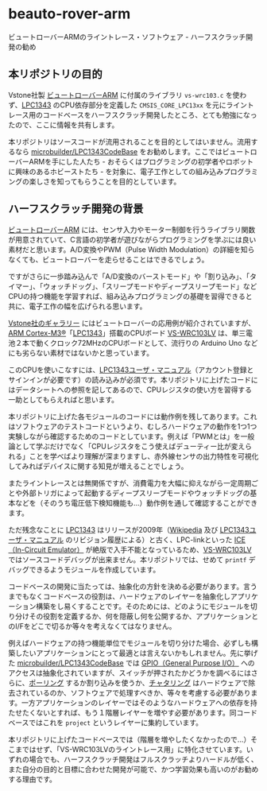 # beauto-rover-arm
ビュートローバーARMのライントレース・ソフトウェア - ハーフスクラッチ開発の勧め

## 本リポジトリの目的
Vstone社製 [ビュートローバーARM] に付属のライブラリ `vs-wrc103.c` を使わず、[LPC1343] のCPU依存部分を定義した `CMSIS_CORE_LPC13xx` を元にライントレース用のコードベースをハーフスクラッチ開発したところ、とても勉強になったので、ここに情報を共有します。

本リポジトリはソースコードが流用されることを目的としてはいません。流用するなら [microbuilder/LPC1343CodeBase] をお勧めします。ここではビュートローバーARMを手にした人たち - おそらくはプログラミングの初学者やロボットに興味のあるホビーストたち - を対象に、電子工作としての組み込みプログラミングの楽しさを知ってもらうことを目的としています。

[ビュートローバーARM]: https://www.vstone.co.jp/products/beauto_rover/index.html "Beauto Rover H8/ARM（ビュートローバー） | ヴイストン株式会社"

[LPC1343]: https://www.nxp.jp/products/processors-and-microcontrollers/arm-microcontrollers/general-purpose-mcus/lpc1300-arm-cortex-m3/entry-level-32-bit-microcontroller-mcu-based-on-arm-cortex-m3-core:LPC1343FBD48 "LPC1343FBD48|Arm Cortex-M3|32-bit MCU | NXP Semiconductors"

[microbuilder/LPC1343CodeBase]: https://github.com/microbuilder/LPC1343CodeBase "Generic GCC-based library for the ARM Cortex-M3 LPC1343"

## ハーフスクラッチ開発の背景
[ビュートローバーARM][ビュートローバー仕様] には、センサ入力やモーター制御を行うライブラリ関数が用意されていて、C言語の初学者が遊びながらプログラミングを学ぶには良い素材だと思います。A/D変換やPWM（Pulse Width Modulation）の詳細を知らなくても、ビュートローバーを走らせることはできるでしょう。

[ビュートローバー仕様]: https://www.vstone.co.jp/products/beauto_rover/spec.html "ビュートローバーARM/H8 (Beauto Rover) - 製品仕様詳細| ヴイストン株式会社"

ですがさらに一歩踏み込んで「A/D変換のバーストモード」や「割り込み」、「タイマー」、「ウォッチドッグ」、「スリープモードやディープスリープモード」などCPUの持つ機能を学習すれば、組み込みプログラミングの基礎を習得できると共に、電子工作の幅を広げられる思います。

[Vstone社のギャラリー] にはビュートローバーの応用例が紹介されていますが、[ARM Cortex-M3&reg;]「[LPC1343]」搭載のCPUボード [VS-WRC103LV] は、単三電池２本で動くクロック72MHzのCPUボードとして、流行りの Arduino Uno などにも劣らない素材ではないかと思っています。

[Vstone社のギャラリー]: https://vstone1806.sakura.ne.jp/products/beauto_rover/gallery.html "ビュートローバーARM/H8 (Beauto Rover) - ギャラリー | ヴイストン株式会社"

[ARM Cortex-M3&reg;]: https://www.arm.com/ja/products/silicon-ip-cpu/cortex-m/cortex-m3 "Cortex-M3 – Arm&reg;"

[VS-WRC103LV]: https://www.vstone.co.jp/products/vs_wrc103lv/index.html "ARMマイコン搭載CPUボード「VS-WRC103LV」 | ヴイストン株式会社"

このCPUを使いこなすには、[LPC1343ユーザ・マニュアル]（アカウント登録とサインインが必要です）の読み込みが必須です。本リポジトリに上げたコードにはデータシートへの参照を記してあるので、CPUレジスタの使い方を習得する一助としてもらえればと思います。

本リポジトリに上げた各モジュールのコードには動作例を残してあります。これはソフトウェアのテストコードというより、むしろハードウェアの動作を1つ1つ実験しながら確認するためのコードとしています。例えば「PWMとは」を一般論として学ぶだけでなく「CPUレジスタをこう使えばデューティー比が変えられる」ことを学べばより理解が深まりますし、赤外線センサの出力特性を可視化してみればデバイスに関する知見が増えることでしょう。

またライントレースとは無関係ですが、消費電力を大幅に抑えながら一定周期ごとや外部トリガによって起動するディープスリープモードやウォッチドッグの基本などを（そのうち電圧低下検知機能も…）動作例を通して確認することができます。

ただ残念なことに [LPC1343] はリリースが2009年（[Wikipedia] 及び [LPC1343ユーザ・マニュアル] のリビジョン履歴による）と古く、LPC-linkといった [ICE（In-Circuit Emulator）] が絶版で入手不能となっているため、[VS-WRC103LV] ではソースコードデバッグが出来ません。本リポジトリでは、せめて `printf` デバッグできるようモジュールを作成しています。

[LPC1343ユーザ・マニュアル]: https://www.nxp.jp/webapp/Download?colCode=UM10375&lang_cd=ja "LPC1311/13/42/43 User manual"

[Wikipedia]: https://en.wikipedia.org/wiki/NXP_LPC "NXP LPC - Wikipedia"

[ICE（In-Circuit Emulator）]: https://ja.wikipedia.org/wiki/%E3%82%A4%E3%83%B3%E3%82%B5%E3%83%BC%E3%82%AD%E3%83%83%E3%83%88%E3%83%BB%E3%82%A8%E3%83%9F%E3%83%A5%E3%83%AC%E3%83%BC%E3%82%BF "インサーキット・エミュレータ - Wikipedia"

コードベースの開発に当たっては、抽象化の方針を決める必要があります。言うまでもなくコードベースの役割は、ハードウェアのレイヤーを抽象化しアプリケーション構築をし易くすることです。そのためには、どのようにモジュールを切り分けその役割を定義するか、何を隠蔽し何を公開するか、アプリケーションとのI/Fをどこで切るか等々を考えなくてはなりません。

例えばハードウェアの持つ機能単位でモジュールを切り分けた場合、必ずしも構築したいアプリケーションにとって最適とは言えないかもしれません。先に挙げた [microbuilder/LPC1343CodeBase] では [GPIO（General Purpose I/O）] へのアクセスは抽象化されていますが、スイッチが押されたかどうかを調べるにはさらに、[ポーリング] するか割り込みを使うか、[チャタリング] はハードウェアで除去されているのか、ソフトウェアで処理すべきか、等々を考慮する必要があります。一方アプリケーションのレイヤーではそのようなハードウェアへの依存を持たせたくないとすれば、もう１階層レイヤーを増やす必要があります。同コードベースではこれを `project` というレイヤーに集約しています。

本リポジトリに上げたコードベースでは（階層を増やしたくなかったので…）そこまではせず、「VS-WRC103LVのライントレース用」に特化させています。いずれの場合でも、ハーフスクラッチ開発はフルスクラッチよりハードルが低く、また自分の目的と目標に合わせた開発が可能で、かつ学習効果も高いのがお勧めする理由です。

[GPIO（General Purpose I/O）]: https://ja.wikipedia.org/wiki/gpio "gpio - Wikipedia"

[チャタリング]: https://ja.wikipedia.org/wiki/%E3%83%81%E3%83%A3%E3%82%BF%E3%83%AA%E3%83%B3%E3%82%B0 "チャタリング - Wikipedia"

[ポーリング]: https://ja.wikipedia.org/wiki/%E3%83%9D%E3%83%BC%E3%83%AA%E3%83%B3%E3%82%B0_(%E6%83%85%E5%A0%B1) "ポーリング (情報) - Wikipedia"
